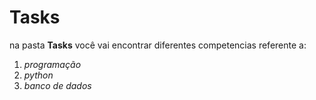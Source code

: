 # Tasks

na pasta **Tasks** você vai encontrar diferentes competencias referente a:
1. *programação*
2. *python*
3. *banco de dados*
